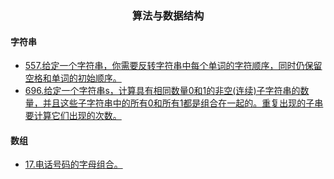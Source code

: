### <center>算法与数据结构</center>
#### 字符串
- [557.给定一个字符串，你需要反转字符串中每个单词的字符顺序，同时仍保留空格和单词的初始顺序。](https://leetcode-cn.com/problems/reverse-words-in-a-string-iii/)
- [696.给定一个字符串s，计算具有相同数量0和1的非空(连续)子字符串的数量，并且这些子字符串中的所有0和所有1都是组合在一起的。重复出现的子串要计算它们出现的次数。](https://leetcode-cn.com/problems/count-binary-substrings/)

#### 数组
- [17.电话号码的字母组合。](https://leetcode-cn.com/problems/letter-combinations-of-a-phone-number/)

